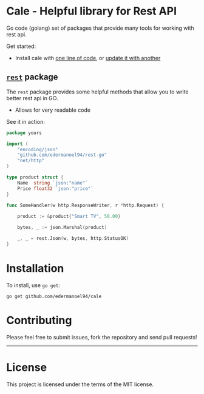 Cale - Helpful library  for Rest API
================================

Go code (golang) set of packages that provide many tools for working with rest api.

Get started:

  * Install cale with [one line of code](#installation), or [update it with another](#staying-up-to-date)



[`rest`](http://godoc.org/github.com/edermanoel94/rest-go "API documentation") package
-------------------------------------------------------------------------------------------

The `rest` package provides some helpful methods that allow you to write better rest api in GO.

  * Allows for very readable code

See it in action:

```go
package yours

import (
    "encoding/json"
    "github.com/edermanoel94/rest-go"
    "net/http"
)

type product struct {
    Name  string `json:"name"`
    Price float32 `json:"price"`
}

func SomeHandler(w http.ResponseWriter, r *http.Request) {
	
    product := &product{"Smart TV", 50.00}

    bytes, _ := json.Marshal(product)

    _, _ = rest.Json(w, bytes, http.StatusOK)
}
```

Installation
============

To install, use `go get`:

    go get github.com/edermanoel94/cale


Contributing
============

Please feel free to submit issues, fork the repository and send pull requests!

------

License
=======

This project is licensed under the terms of the MIT license.
